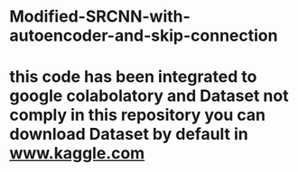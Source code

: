 # Modified-SRCNN-with-autoencoder-and-skip-connection
# this code has been integrated to google colabolatory and Dataset not comply in this repository you can download Dataset by default in www.kaggle.com
